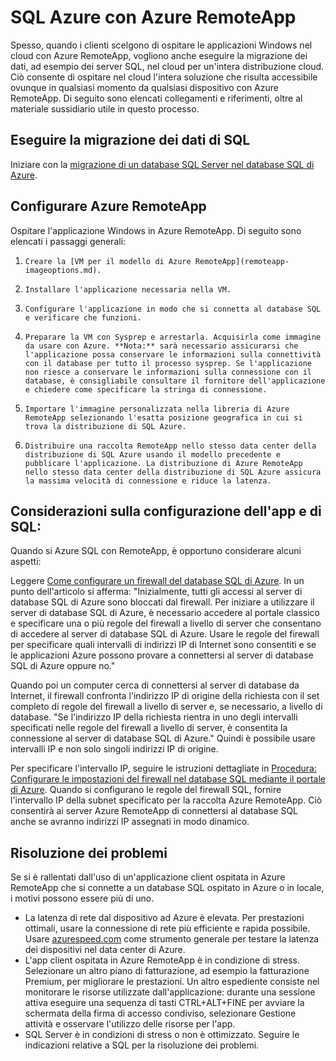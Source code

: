 <properties
   pageTitle="SQL Azure con Azure RemoteApp | Microsoft Azure"
   description="Informazioni su come usare SQL Azure con Azure RemoteApp."
   services="remoteapp"
   documentationCenter=""
   authors="ericorman"
   manager="mbaldwin"
   editor=""/>

<tags
   ms.service="remoteapp"
   ms.devlang="na"
   ms.topic="hero-article"
   ms.tgt_pltfrm="na"
   ms.workload="compute"
   ms.date="05/02/2016"
   ms.author="elizapo"/>

# SQL Azure con Azure RemoteApp

Spesso, quando i clienti scelgono di ospitare le applicazioni Windows nel cloud con Azure RemoteApp, vogliono anche eseguire la migrazione dei dati, ad esempio dei server SQL, nel cloud per un'intera distribuzione cloud. Ciò consente di ospitare nel cloud l'intera soluzione che risulta accessibile ovunque in qualsiasi momento da qualsiasi dispositivo con Azure RemoteApp. Di seguito sono elencati collegamenti e riferimenti, oltre al materiale sussidiario utile in questo processo.

## Eseguire la migrazione dei dati di SQL

Iniziare con la [migrazione di un database SQL Server nel database SQL di Azure](../sql-database/sql-database-cloud-migrate.md).

## Configurare Azure RemoteApp
Ospitare l'applicazione Windows in Azure RemoteApp. Di seguito sono elencati i passaggi generali:

1.     Creare la [VM per il modello di Azure RemoteApp](remoteapp-imageoptions.md). 
2.     Installare l'applicazione necessaria nella VM.
3.     Configurare l'applicazione in modo che si connetta al database SQL e verificare che funzioni.
4.     Preparare la VM con Sysprep e arrestarla. Acquisirla come immagine da usare con Azure. **Nota:** sarà necessario assicurarsi che l'applicazione possa conservare le informazioni sulla connettività con il database per tutto il processo sysprep. Se l'applicazione non riesce a conservare le informazioni sulla connessione con il database, è consigliabile consultare il fornitore dell'applicazione e chiedere come specificare la stringa di connessione.
5.     Importare l'immagine personalizzata nella libreria di Azure RemoteApp selezionando l'esatta posizione geografica in cui si trova la distribuzione di SQL Azure. 
6.     Distribuire una raccolta RemoteApp nello stesso data center della distribuzione di SQL Azure usando il modello precedente e pubblicare l'applicazione. La distribuzione di Azure RemoteApp nello stesso data center della distribuzione di SQL Azure assicura la massima velocità di connessione e riduce la latenza. 

## Considerazioni sulla configurazione dell'app e di SQL:
Quando si Azure SQL con RemoteApp, è opportuno considerare alcuni aspetti:

Leggere [Come configurare un firewall del database SQL di Azure](../sql-database/sql-database-firewall-configure.md). In un punto dell'articolo si afferma: "Inizialmente, tutti gli accessi al server di database SQL di Azure sono bloccati dal firewall. Per iniziare a utilizzare il server di database SQL di Azure, è necessario accedere al portale classico e specificare una o più regole del firewall a livello di server che consentano di accedere al server di database SQL di Azure. Usare le regole del firewall per specificare quali intervalli di indirizzi IP di Internet sono consentiti e se le applicazioni Azure possono provare a connettersi al server di database SQL di Azure oppure no."

Quando poi un computer cerca di connettersi al server di database da Internet, il firewall confronta l'indirizzo IP di origine della richiesta con il set completo di regole del firewall a livello di server e, se necessario, a livello di database. "Se l'indirizzo IP della richiesta rientra in uno degli intervalli specificati nelle regole del firewall a livello di server, è consentita la connessione al server di database SQL di Azure." Quindi è possibile usare intervalli IP e non solo singoli indirizzi IP di origine.

Per specificare l'intervallo IP, seguire le istruzioni dettagliate in [Procedura: Configurare le impostazioni del firewall nel database SQL mediante il portale di Azure](../sql-database/sql-database-configure-firewall-settings.md). Quando si configurano le regole del firewall SQL, fornire l'intervallo IP della subnet specificato per la raccolta Azure RemoteApp. Ciò consentirà ai server Azure RemoteApp di connettersi al database SQL anche se avranno indirizzi IP assegnati in modo dinamico.

## Risoluzione dei problemi
Se si è rallentati dall'uso di un'applicazione client ospitata in Azure RemoteApp che si connette a un database SQL ospitato in Azure o in locale, i motivi possono essere più di uno.

- La latenza di rete dal dispositivo ad Azure è elevata. Per prestazioni ottimali, usare la connessione di rete più efficiente e rapida possibile. Usare [azurespeed.com](http://azurespeed.com/) come strumento generale per testare la latenza dei dispositivi nel data center di Azure.  
- L'app client ospitata in Azure RemoteApp è in condizione di stress. Selezionare un altro piano di fatturazione, ad esempio la fatturazione Premium, per migliorare le prestazioni. Un altro espediente consiste nel monitorare le risorse utilizzate dall'applicazione: durante una sessione attiva eseguire una sequenza di tasti CTRL+ALT+FINE per avviare la schermata della firma di accesso condiviso, selezionare Gestione attività e osservare l'utilizzo delle risorse per l'app.
- SQL Server è in condizioni di stress o non è ottimizzato. Seguire le indicazioni relative a SQL per la risoluzione dei problemi. 

<!---HONumber=AcomDC_0511_2016-->